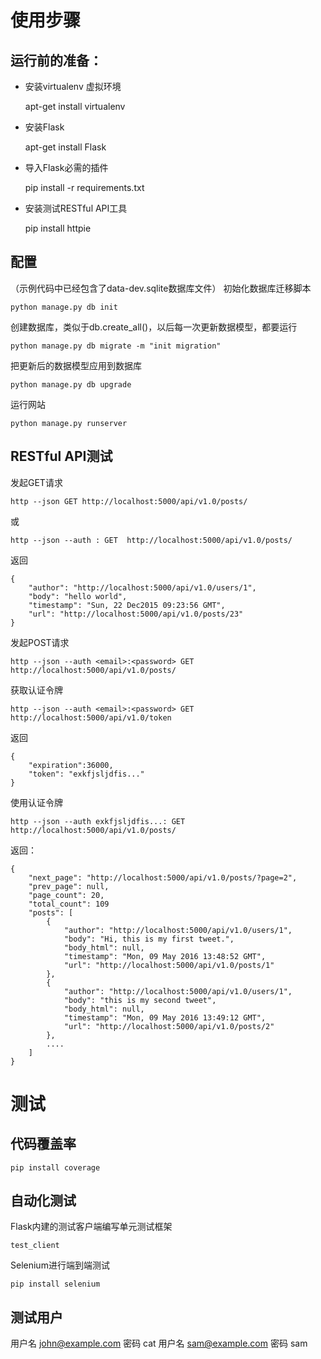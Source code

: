 使用步骤
=========

运行前的准备：
--------------
* 安装virtualenv 虚拟环境
    
    apt-get install virtualenv

* 安装Flask

    apt-get install Flask

* 导入Flask必需的插件

    pip install -r requirements.txt

* 安装测试RESTful API工具

    pip install httpie


配置
-------------------

（示例代码中已经包含了data-dev.sqlite数据库文件）
初始化数据库迁移脚本

    python manage.py db init

创建数据库，类似于db.create_all()，以后每一次更新数据模型，都要运行

    python manage.py db migrate -m "init migration"

把更新后的数据模型应用到数据库

    python manage.py db upgrade

运行网站

    python manage.py runserver


RESTful API测试
-----------------
发起GET请求

    http --json GET http://localhost:5000/api/v1.0/posts/

或

    http --json --auth : GET  http://localhost:5000/api/v1.0/posts/

返回

    {
        "author": "http://localhost:5000/api/v1.0/users/1",
        "body": "hello world",
        "timestamp": "Sun, 22 Dec2015 09:23:56 GMT",
        "url": "http://localhost:5000/api/v1.0/posts/23"
    }
    
发起POST请求

    http --json --auth <email>:<password> GET  http://localhost:5000/api/v1.0/posts/
    
获取认证令牌

    http --json --auth <email>:<password> GET  http://localhost:5000/api/v1.0/token

返回

    {
        "expiration":36000,
        "token": "exkfjsljdfis..."
    }
    
使用认证令牌

    http --json --auth exkfjsljdfis...: GET http://localhost:5000/api/v1.0/posts/

返回：

    {
        "next_page": "http://localhost:5000/api/v1.0/posts/?page=2",
        "prev_page": null,
        "page_count": 20,
        "total_count": 109
        "posts": [
            {
                "author": "http://localhost:5000/api/v1.0/users/1",
                "body": "Hi, this is my first tweet.",
                "body_html": null,
                "timestamp": "Mon, 09 May 2016 13:48:52 GMT",
                "url": "http://localhost:5000/api/v1.0/posts/1"
            },
            {
                "author": "http://localhost:5000/api/v1.0/users/1",
                "body": "this is my second tweet",
                "body_html": null,
                "timestamp": "Mon, 09 May 2016 13:49:12 GMT",
                "url": "http://localhost:5000/api/v1.0/posts/2"
            },
            ....
        ]
    }

测试
=============

代码覆盖率
-----------

    pip install coverage

    
自动化测试
--------------

Flask内建的测试客户端编写单元测试框架

    test_client

Selenium进行端到端测试

    pip install selenium
    

测试用户
----------
用户名 john@example.com 密码 cat
用户名 sam@example.com 密码 sam